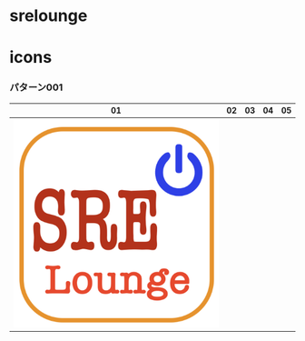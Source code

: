 # srelounge

# icons

### パターン001

| 01  | 02 | 03 | 04 | 05 | 
| --- | --- | --- | --- | --- |
| ![](https://raw.githubusercontent.com/san-tak/srelounge/icons/SRE001-01.png)| 

